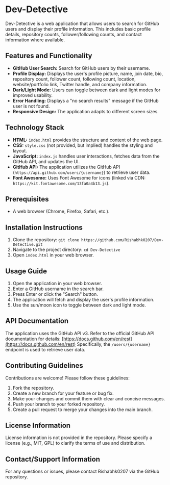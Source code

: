 # Dev-Detective

Dev-Detective is a web application that allows users to search for GitHub users and display their profile information.  This includes basic profile details, repository counts, follower/following counts, and contact information where available.

## Features and Functionality

* **GitHub User Search:** Search for GitHub users by their username.
* **Profile Display:**  Displays the user's profile picture, name, join date, bio, repository count, follower count, following count, location, website/portfolio link, Twitter handle, and company information.
* **Dark/Light Mode:**  Users can toggle between dark and light modes for improved usability.
* **Error Handling:** Displays a "no search results" message if the GitHub user is not found.
* **Responsive Design:**  The application adapts to different screen sizes.


## Technology Stack

* **HTML:**  `index.html` provides the structure and content of the web page.
* **CSS:** `style.css` (not provided, but implied) handles the styling and layout.
* **JavaScript:** `index.js` handles user interactions, fetches data from the GitHub API, and updates the UI.
* **GitHub API:** The application utilizes the GitHub API (`https://api.github.com/users/{username}`) to retrieve user data.
* **Font Awesome:** Uses Font Awesome for icons (linked via CDN: `https://kit.fontawesome.com/13fa0a4b13.js`).


## Prerequisites

* A web browser (Chrome, Firefox, Safari, etc.).


## Installation Instructions

1. Clone the repository: `git clone https://github.com/Rishabhk0207/Dev-Detective.git`
2. Navigate to the project directory: `cd Dev-Detective`
3. Open `index.html` in your web browser.


## Usage Guide

1. Open the application in your web browser.
2. Enter a GitHub username in the search bar.
3. Press Enter or click the "Search" button.
4. The application will fetch and display the user's profile information.
5. Use the sun/moon icon to toggle between dark and light mode.


## API Documentation

The application uses the GitHub API v3.  Refer to the official GitHub API documentation for details: [https://docs.github.com/en/rest](https://docs.github.com/en/rest)  Specifically, the `/users/{username}` endpoint is used to retrieve user data.

## Contributing Guidelines

Contributions are welcome! Please follow these guidelines:

1. Fork the repository.
2. Create a new branch for your feature or bug fix.
3. Make your changes and commit them with clear and concise messages.
4. Push your branch to your forked repository.
5. Create a pull request to merge your changes into the main branch.


## License Information

License information is not provided in the repository.  Please specify a license (e.g., MIT, GPL) to clarify the terms of use and distribution.


## Contact/Support Information

For any questions or issues, please contact Rishabhk0207 via the GitHub repository.
